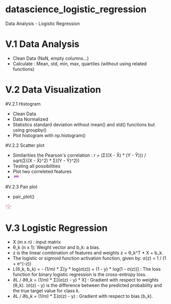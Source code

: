 # datascience_logistic_regression
Data Analysis - Logistic Regression

# V.1 Data Analysis
- Clean Data (NaN, empty columns...)
- Calculate : Mean, std, min, max, quartiles (without using related functions)

# V.2 Data Visualization
#V.2.1 Histogram
- Clean Data
- Data Normalized
- Statistics standard deviation without mean() and std() functions but using groupby()
- Plot histogram with np.histogram()

#V.2.2 Scatter plot
- Similarities the Pearson's correlation : r = (Σ((X - X̄) * (Y - Ȳ))) / sqrt(Σ((X - X̄)^2) * Σ((Y - Ȳ)^2))
- Testing all possibilities
- Plot two correleted features
- <img src="./scatter_plot.png" alt="Alt text" title="Final product" style="display: inline-block; max-width: 20px">

#V.2.3 Pair plot
- pair_plot()
<img src="./pair_plot.png" alt="Alt text" title="Final product" style="display: inline-block; max-width: 20px">

# V.3 Logistic Regression
- X (m x n) : input matrix
- θ_k (n x 1): Weight vector and b_k: a bias.
- z is the linear combination of features and weights z = θ_k^T * X + b_k.
- The logistic or sigmoid function activation function, given by:
  σ(z) = 1 / (1 + e^(-z))
- L(θ_k, b_k) = - (1/m) * Σ[y * log(σ(z)) + (1 - y) * log(1 - σ(z))] : The loss function for binary logistic
  regression is the cross-entropy loss.
- ∂L / ∂θ_k = (1/m) * Σ[(σ(z) - y) * X] : Gradient with respect to weights (θ_k). (σ(z) - y) is the difference between the predicted probability and the true target value for class k.
- ∂L / ∂b_k = (1/m) * Σ(σ(z) - y) : Gradient with respect to bias (b_k).




